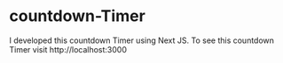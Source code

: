 # countdown-Timer
I developed this countdown Timer using Next JS. To see this countdown Timer visit http://localhost:3000
